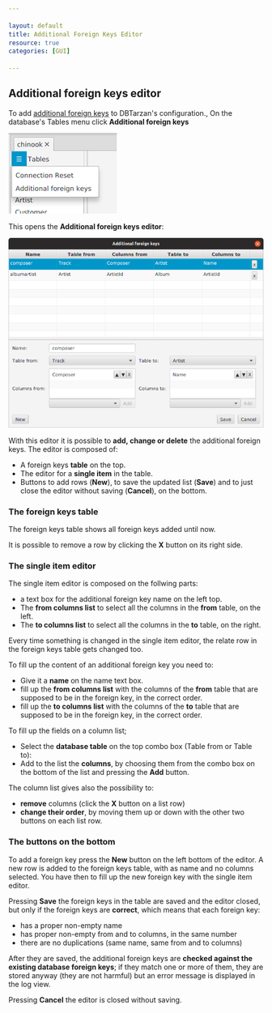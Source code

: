 ```yaml
---

layout: default
title: Additional Foreign Keys Editor
resource: true
categories: [GUI]

---
```


## Additional foreign keys editor

To add [additional foreign keys](AdditionalForeignKeys) to DBTarzan's configuration., On the database's Tables menu click **Additional foreign keys**

![Additiional foreign keys menu](images/databaseMenu.png)

This opens the **Additional foreign keys editor**:

![Additiional foreign keys editor](images/additionalForeignKeysEditor.png)

With this editor it is possible to **add, change or delete** the additional foreign keys.
The editor is composed of:
* A foreign keys **table** on the top.
* The editor for a **single item** in the table.
* Buttons to add rows (**New**), to save the updated list (**Save**) and to just close the editor without saving (**Cancel**), on the bottom.

### The foreign keys table

The foreign keys table shows all foreign keys added until now.

It is possible to remove a row by clicking the **X** button on its right side.

### The single item editor

The single item editor is composed on the follwing parts:
* a text box for the additional foreign key name on the left top.
* The **from columns list** to select all the columns in the **from** table, on the left.
* The **to columns list** to select all the columns in the **to** table, on the right.

Every time something is changed in the single item editor, the relate row in the foreign keys table gets changed too.

To fill up the content of an additional foreign key you need to:
* Give it a **name** on the name text box.
* fill up the **from columns list** with the columns of the **from** table that are supposed to be in the foreign key, in the correct order.
* fill up the **to columns list** with the columns of the **to** table that are supposed to be in the foreign key, in the correct order.

To fill up the fields on a column list;

* Select the **database table** on the top combo box (Table from or Table to):
* Add to the list the **columns**, by choosing them from the combo box on the bottom of the list and pressing the **Add** button.

The column list gives also the possibility to:
* **remove** columns (click the **X** button on a list row) 
* **change their order**, by moving them up or down with the other two buttons on each list row.

### The buttons on the bottom

To add a foreign key press the **New** button on the left bottom of the editor.
A new row is added to the foreign keys table, with <NEW> as name and no columns selected. You have then to fill up the new foreign key with the single item editor. 

Pressing **Save** the foreign keys in the table are saved and the editor closed, but only if the foreign keys are **correct**, which means that each foreign key:
* has a proper non-empty name
* has proper non-empty from and to columns, in the same number
* there are no duplications (same name, same from and to columns)

After they are saved, the additional foreign keys are **checked against the existing database foreign keys**; if they match one or more of them, they are stored anyway (they are not harmful) but an error message is displayed in the log view.    

Pressing **Cancel** the editor is closed without saving.
